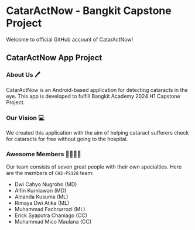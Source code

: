 # CatarActNow - Bangkit Capstone Project

Welcome to official GitHub account of CatarActNow!

## CatarActNow App Project

### About Us 🖊️
CatarActNow is an Android-based application for detecting cataracts in the eye. This app is developed to fulfill Bangkit Academy 2024 H1 Capstone Project.

### Our Vision 💻
We created this application with the aim of helping cataract sufferers check for cataracts for free without going to the hospital.

### Awesome Members 👨‍👩‍👧‍👦
Our team consists of seven great people with their own specialties. Here are the members of `CH2-PS128` team:
- Dwi Cahyo Nugroho (MD)
- Alfin Kurniawan (MD)
- Alnanda Kusuma (ML)
- Rimaya Dwi Atika (ML)
- Muhammad Fachrurrozi (ML)
- Erick Syaputra Chaniago (CC)
- Muhammad Mico Maulana (CC)
